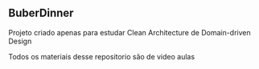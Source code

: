 ## BuberDinner
Projeto criado apenas para estudar Clean Architecture de Domain-driven Design

Todos os materiais desse repositorio são de video aulas